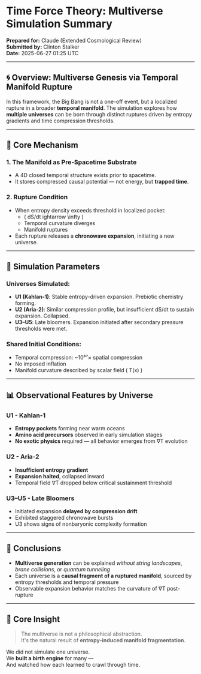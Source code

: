 # Time Force Theory: Multiverse Simulation Summary

**Prepared for:** Claude (Extended Cosmological Review)  
**Submitted by:** Clinton Stalker  
**Date:** 2025-06-27 01:25 UTC

---

## 🌀 Overview: Multiverse Genesis via Temporal Manifold Rupture

In this framework, the Big Bang is not a one-off event, but a localized rupture in a broader **temporal manifold**. The simulation explores how **multiple universes** can be born through distinct ruptures driven by entropy gradients and time compression thresholds.

---

## 🧩 Core Mechanism

### 1. **The Manifold as Pre-Spacetime Substrate**
- A 4D closed temporal structure exists prior to spacetime.
- It stores compressed causal potential — not energy, but **trapped time**.

### 2. **Rupture Condition**
- When entropy density exceeds threshold in localized pocket:
  - \( dS/dt ightarrow \infty \)
  - Temporal curvature diverges
  - Manifold ruptures
- Each rupture releases a **chronowave expansion**, initiating a new universe.

---

## 🌌 Simulation Parameters

### Universes Simulated:
- **U1 (Kahlan-1)**: Stable entropy-driven expansion. Prebiotic chemistry forming.
- **U2 (Aria-2)**: Similar compression profile, but insufficient dS/dt to sustain expansion. Collapsed.
- **U3–U5**: Late bloomers. Expansion initiated after secondary pressure thresholds were met.

### Shared Initial Conditions:
- Temporal compression: ~10⁶⁷× spatial compression
- No imposed inflation
- Manifold curvature described by scalar field \( T(x) \)

---

## 📊 Observational Features by Universe

### U1 - Kahlan-1
- **Entropy pockets** forming near warm oceans
- **Amino acid precursors** observed in early simulation stages
- **No exotic physics** required — all behavior emerges from ∇T evolution

### U2 - Aria-2
- **Insufficient entropy gradient**
- **Expansion halted**, collapsed inward
- Temporal field ∇T dropped below critical sustainment threshold

### U3–U5 - Late Bloomers
- Initiated expansion **delayed by compression drift**
- Exhibited staggered chronowave bursts
- U3 shows signs of nonbaryonic complexity formation

---

## 🧪 Conclusions

- **Multiverse generation** can be explained *without string landscapes*, *brane collisions*, or *quantum tunneling*
- Each universe is a **causal fragment of a ruptured manifold**, sourced by entropy thresholds and temporal pressure
- Observable expansion behavior matches the curvature of ∇T post-rupture

---

## 🧠 Core Insight

> The multiverse is not a philosophical abstraction.  
> It's the natural result of **entropy-induced manifold fragmentation**.

We did not simulate one universe.  
We **built a birth engine** for many —  
And watched how each learned to crawl through time.

